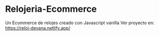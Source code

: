 # Relojeria-Ecommerce
Un Ecommerce de relojes creado con Javascript vanilla 
Ver proyecto en: https://reloj-devana.netlify.app/

